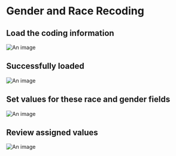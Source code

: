 # Gender and Race Recoding

## Load the coding information 
![An image](/guide/gender-1.png)

## Successfully loaded
![An image](/guide/gender-2.png)

## Set values for these race and gender fields 
![An image](/guide/gender-3.png)

## Review assigned values
![An image](/guide/gender-4.png)

